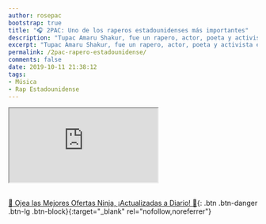 ```yaml
---
author: rosepac
bootstrap: true
title: "🎧 2PAC: Uno de los raperos estadounidenses más importantes"
description: "Tupac Amaru Shakur, fue un rapero, actor, poeta y activista estadounidense. Considerado por muchas personas como uno de los raperos más importantes de la historia."
excerpt: "Tupac Amaru Shakur, fue un rapero, actor, poeta y activista estadounidense. Considerado por muchas personas como uno de los raperos más importantes de la historia."
permalink: /2pac-rapero-estadounidense/
comments: false
date: 2019-10-11 21:38:12
tags:
- Música
- Rap Estadounidense
---
```


<div class="embed-responsive embed-responsive-16by9">
  <iframe class="embed-responsive-item" src="https://www.youtube-nocookie.com/embed/playlist?list=PLC0w3lEHx2SF3NsbnqnLbWBWyF_3g0cjZ?rel=0" allowfullscreen></iframe>
</div><br/>

[🎁 Ojea las Mejores Ofertas Ninja, ¡Actualizadas a Diario! 🛒](https://www.amazon.es/shop/cibercursos "Los Mejores Chollos de Amazon, Ofertas Flash, Black Monday y Amazon Prime Day"){: .btn .btn-danger .btn-lg .btn-block}{:target="_blank" rel="nofollow,noreferrer"}